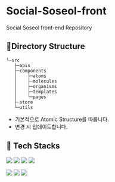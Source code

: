 # Social-Soseol-front

Social Soseol front-end Repository

## 📜Directory Structure

```
└─src
   ├─apis
   ├─components
   │    ├─atoms
   │    ├─molecules
   │    ├─organisms
   │    ├─templates
   │    └─pages
   ├─store
   └─utils
```

- 기본적으로 Atomic Structure를 따릅니다.
- 변경 시 업데이트합니다.

## 🎨 Tech Stacks

<p>
   <img src="https://img.shields.io/badge/Next.js-000000?style=flat-square&logo=Next.js&logoColor=white"/>
   <img src="https://img.shields.io/badge/react-61DAFB?style=flat-square&logo=react&logoColor=white" />  
   <img src="https://img.shields.io/badge/Redux-764ABC?style=flat-square&logo=Redux&logoColor=white"/>
   <img src="https://img.shields.io/badge/TypeScript-3178C6?style=flat-square&logo=TypeScript&logoColor=white"/>
</p>
<p>
   <img src="https://img.shields.io/badge/Emotion-C865B9?style=flat-square&logo=Emotion&logoColor=white"/>
   <img src="https://img.shields.io/badge/Testing Library-E33332?style=flat-square&logo=Testing Library&logoColor=white"/>
   <img src="https://img.shields.io/badge/ESLint-4B32C3?style=flat-square&logo=ESLint&logoColor=white"/>
</p>

